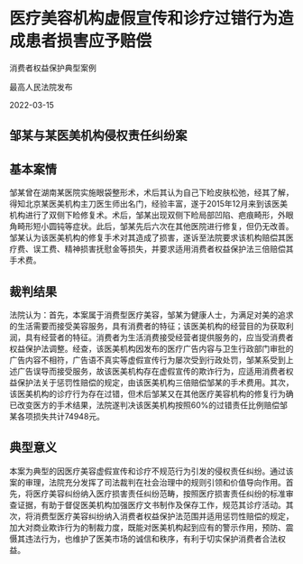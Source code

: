 # 医疗美容机构虚假宣传和诊疗过错行为造成患者损害应予赔偿

消费者权益保护典型案例

最高人民法院发布

2022-03-15

<!-- INFO END -->

## 邹某与某医美机构侵权责任纠纷案
## 基本案情

邹某曾在湖南某医院实施眼袋整形术，术后其认为自己下睑皮肤松弛，经其了解，得知北京某医美机构主刀医生师出名门，经验丰富，遂于2015年12月来到该医美机构进行了双侧下睑修复术。术后，邹某出现双侧下睑局部凹陷、疤痕畸形，外眼角畸形短小圆钝等症状。此后，邹某先后六次在其他医院进行修复，但仍无改善。邹某认为该医美机构的修复手术对其造成了损害，遂诉至法院要求该机构赔偿其医疗费、误工费、精神损害抚慰金等损失，并要求适用消费者权益保护法三倍赔偿其手术费。

## 裁判结果

法院认为：首先，本案属于消费型医疗美容，邹某为健康人士，为满足对美的追求的生活需要而接受美容服务，具有消费者的特征；该医美机构的经营目的为获取利润，具有经营者的特征。消费者为生活消费接受经营者提供服务的，应当受消费者权益保护法调整。经查，该医美机构因发布的医疗广告内容与卫生行政部门审批的广告内容不相符，广告语不真实等虚假宣传行为屡次受到行政处罚，邹某系受到上述广告误导而接受服务，故该医美机构存在虚假宣传的欺诈行为，应适用消费者权益保护法关于惩罚性赔偿的规定，由该医美机构三倍赔偿邹某的手术费用。其次，该医美机构的诊疗行为存在过错，但术后邹某又在其他医疗美容机构的修复行为确已改变医方的手术结果，法院遂判决该医美机构按照60%的过错责任比例赔偿邹某各项损失共计74948元。

## 典型意义

本案为典型的因医疗美容虚假宣传和诊疗不规范行为引发的侵权责任纠纷。通过该案的审理，法院充分发挥了司法裁判在社会治理中的规则引领和价值导向作用。首先，将医疗美容纠纷纳入医疗损害责任纠纷范畴，按照医疗损害责任纠纷的标准审查证据，有助于督促医美机构加强医疗文书制作及保存工作，规范其诊疗活动。其次，将消费型医疗美容纠纷纳入消费者权益保护法范围并适用惩罚性赔偿的规定，加大对商业欺诈行为的制裁力度，既能对医美机构起到应有的警示作用，预防、震慑其违法行为，也维护了医美市场的诚信和秩序，有利于切实保护消费者合法权益。

